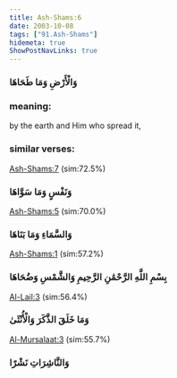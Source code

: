 ```yaml
---
title: Ash-Shams:6
date: 2003-10-08
tags: ["91.Ash-Shams"]
hidemeta: true 
ShowPostNavLinks: true 
---
```

### وَالْأَرْضِ وَمَا طَحَاهَا
### meaning: 
by the earth and Him who spread it,
### similar verses: 

[Ash-Shams:7](/91/7) (sim:72.5%)

### وَنَفْسٍ وَمَا سَوَّاهَا

[Ash-Shams:5](/91/5) (sim:70.0%)

### وَالسَّمَاءِ وَمَا بَنَاهَا

[Ash-Shams:1](/91/1) (sim:57.2%)

### بِسْمِ اللَّهِ الرَّحْمَٰنِ الرَّحِيمِ وَالشَّمْسِ وَضُحَاهَا

[Al-Lail:3](/92/3) (sim:56.4%)

### وَمَا خَلَقَ الذَّكَرَ وَالْأُنْثَىٰ

[Al-Mursalaat:3](/77/3) (sim:55.7%)

### وَالنَّاشِرَاتِ نَشْرًا

